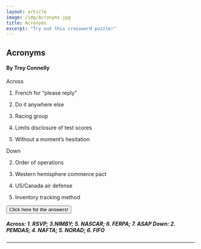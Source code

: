 ```yaml
---
layout: article
image: /img/Acronyms.jpg
title: Acronyms
excerpt: "Try out this crossword puzzle!"
---
```


<h2>Acronyms</h2>
<h4>By Trey Connelly</h4>

Across

1. French for “please reply”

3. Do it anywhere else

5. Racing group

6. Limits disclosure of test scores

7. Without a moment’s hesitation


Down

2. Order of operations

4. Western hemisphere commerce pact

5. US/Canada air defense

6. Inventory tracking method

<script src="https://ajax.googleapis.com/ajax/libs/jquery/1.11.3/jquery.min.js"></script>
<script>
$(document).ready(function(){
    $("#show").click(function(){
        $("h5").show();
    });
    $("h5").hide();
});
</script>

<button id="show">Click here for the answers!</button>

<h5>Across: 1. RSVP; 3.NIMBY; 5. NASCAR; 6. FERPA; 7. ASAP Down: 2. PEMDAS; 4. NAFTA; 5. NORAD; 6. FIFO
</h5>

<hr style="border-color:#7D7D7D;height:0.5px;">

